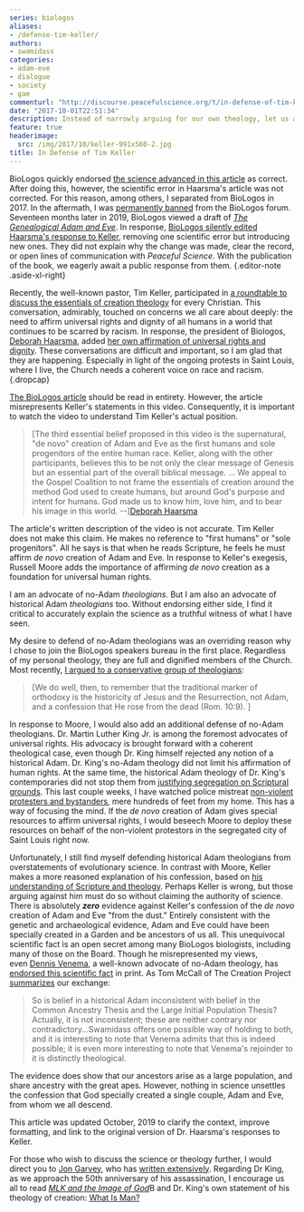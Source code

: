```yaml
---
series: biologos
aliases:
- /defense-tim-keller/
authors:
- swamidass
categories:
- adam-eve
- dialogue
- society
- gae
commenturl: "http://discourse.peacefulscience.org/t/in-defense-of-tim-keller/8403"
date: "2017-10-01T22:51:34"
description: Instead of narrowly arguing for our own theology, let us all advocate for truthful accounts of science and the full diversity of the Church. Peace.
feature: true
headerimage:
  src: /img/2017/10/keller-991x560-2.jpg
title: In Defense of Tim Keller
---
```


BioLogos quickly endorsed [the science advanced in this article](https://peacefulscience.org/genealogical-rapprochement/) as correct. After doing this, however, the scientific error in Haarsma's article was not corrected. For this reason, among others, I separated from BioLogos in 2017. In the aftermath, I was [permanently banned](https://discourse.biologos.org/t/a-flawed-mirror-a-response-to-the-book-theistic-evolution/38357/9) from the BioLogos forum. Seventeen months later in 2019, BioLogos viewed a draft of *[The Genealogical Adam and Eve](http://peacefulscience.org/genealogical-adam-eve)*. In response, [BioLogos silently edited Haarsma's response to Keller](https://discourse.peacefulscience.org/t/biologos-edits-their-response-to-keller/4798), removing one scientific error but introducing new ones. They did not explain why the change was made, clear the record, or open lines of communication with *Peaceful Science*. With the publication of the book, we eagerly await a public response from them.
{.editor-note .aside-xl-right}

Recently, the well-known pastor, Tim Keller, participated in [a roundtable to discuss the essentials of creation theology](https://www.thegospelcoalition.org/article/keller-moore-duncan-non-negotiable-beliefs-about-creation) for every Christian. This conversation, admirably, touched on concerns we all care about deeply: the need to affirm universal rights and dignity of all humans in a world that continues to be scarred by racism. In response, the president of Biologos, [Deborah Haarsma](https://discourse.biologos.org/u/deborahhaarsma), added [her own affirmation of universal rights and dignity](http://biologos.org/blogs/deborah-haarsma-the-presidents-notebook/essentials-of-creation-a-response-to-the-gospel-coalition). These conversations are difficult and important, so I am glad that they are happening. Especially in light of the ongoing protests in Saint Louis, where I live, the Church needs a coherent voice on race and racism.
{.dropcap}

[The BioLogos article](https://discourse.peacefulscience.org/t/biologos-edits-their-response-to-keller/4798) should be read in entirety. However, the article misrepresents Keller's statements in this video. Consequently, it is important to watch the video to understand Tim Keller's actual position.

> [The third essential belief proposed in this video is the supernatural, "de novo" creation of Adam and Eve as the first humans and sole progenitors of the entire human race. Keller, along with the other participants, believes this to be not only the clear message of Genesis but an essential part of the overall biblical message. ... We appeal to the Gospel Coalition to not frame the essentials of creation around the method God used to create humans, but around God's purpose and intent for humans. God made us to know him, love him, and to bear his image in this world. --][Deborah Haarsma](https://discourse.biologos.org/u/deborahhaarsma)

The article's written description of the video is not accurate. Tim Keller does not make this claim. He makes no reference to "first humans" or "sole progenitors". All he says is that when he reads Scripture, he feels he must affirm *de novo* creation of Adam and Eve. In response to Keller's exegesis, Russell Moore adds the importance of affirming *de novo* creation as a foundation for universal human rights.

I am an advocate of no-Adam *theologians.* But I am also an advocate of historical Adam *theologians* too. Without endorsing either side, I find it critical to accurately explain the science as a truthful witness of what I have seen.

My desire to defend of no-Adam theologians was an overriding reason why I chose to join the BioLogos speakers bureau in the first place. Regardless of my personal theology, they are full and dignified members of the Church. Most recently, [I argued to a conservative group of theologians](http://henrycenter.tiu.edu/2017/06/a-genealogical-adam-and-eve-in-evolution/):

> [We do well, then, to remember that the traditional marker of orthodoxy is the historicity of Jesus and the Resurrection, not Adam, and a confession that He rose from the dead (Rom. 10:9). ]

In response to Moore, I would also add an additional defense of no-Adam theologians. Dr. Martin Luther King Jr. is among the foremost advocates of universal rights. His advocacy is brought forward with a coherent theological case, even though Dr. King himself rejected any notion of a historical Adam. Dr. King's no-Adam theology did not limit his affirmation of human rights. At the same time, the historical Adam theology of Dr. King's contemporaries did not stop them from [justifying segregation on Scriptural grounds](https://blogs.thegospelcoalition.org/evangelical-history/2016/07/26/is-segregation-scriptural-a-radio-address-from-bob-jones-on-easter-of-1960/). This last couple weeks, I have watched police mistreat [non-violent protesters and bystanders](https://m.riverfronttimes.com/foodblog/2017/09/20/chris-sommer-responds-after-police-union-puts-him-and-pi-pizzeria-on-blast), mere hundreds of feet from my home. This has a way of focusing the mind. If the *de novo* creation of Adam gives special resources to affirm universal rights, I would beseech Moore to deploy these resources on behalf of the non-violent protestors in the segregated city of Saint Louis right now.

Unfortunately, I still find myself defending historical Adam theologians from overstatements of evolutionary science. In contrast with Moore, Keller makes a more reasoned explanation of his confession, based on [his understanding of Scripture and theology](https://www.thegospelcoalition.org/article/sinned-in-a-literal-adam-raised-in-a-literal-christ). Perhaps Keller is wrong, but those arguing against him must do so without claiming the authority of science. There is absolutely ***zero*** evidence against Keller's confession of the *de novo* creation of Adam and Eve "from the dust." Entirely consistent with the genetic and archaeological evidence, Adam and Eve could have been specially created in a Garden and be ancestors of us all. This unequivocal scientific fact is an open secret among many BioLogos biologists, including many of those on the Board. Though he misrepresented my views, even [Dennis Venema](https://discourse.biologos.org/u/dennisvenema), a well-known advocate of no-Adam theology, has [endorsed this scientific fact](http://henrycenter.tiu.edu/2017/07/response-to-the-symposium-part-1/) in print. As Tom McCall of The Creation Project [summarizes](http://henrycenter.tiu.edu/2017/07/science-theology-charitable-discussion-a-symposium-recap/) our exchange:

> So is belief in a historical Adam inconsistent with belief in the Common Ancestry Thesis and the Large Initial Population Thesis? Actually, it is not inconsistent; these are neither contrary nor contradictory...Swamidass offers one possible way of holding to both, and it is interesting to note that Venema admits that this is indeed possible; it is even more interesting to note that Venema's rejoinder to it is distinctly theological.

The evidence does show that our ancestors arise as a large population, and share ancestry with the great apes. However, nothing in science unsettles the confession that God specially created a single couple, Adam and Eve, from whom we all descend.

<div class="editor-note">

This article was updated October, 2019 to clarify the context, improve formatting, and link to the original version of Dr. Haarsma's responses to Keller.

For those who wish to discuss the science or theology further, I would direct you to [Jon Garvey](https://discourse.biologos.org/u/jon_garvey), who has [written extensively](http://potiphar.jongarvey.co.uk/2017/08/25/hump-articles-on-genealogical-adam-hypothesis/). Regarding Dr King, as we approach the 50th anniversary of his assassination, I encourage us all to read [*MLK and the Image of God*](https://www.amazon.com/Martin-Luther-King-Jr-Image/dp/0199843961)B and Dr. King's own statement of his theology of creation: [What Is Man?](http://kingencyclopedia.stanford.edu/primarydocuments/Vol6/11July1954WhatIsMan.pdf)

</div>
